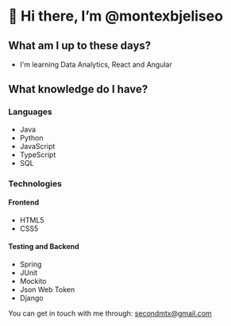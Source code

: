 # 👋 Hi there, I’m @montexbjeliseo
## What am I up to these days?
- I'm learning Data Analytics, React and Angular

## What knowledge do I have?
### Languages
- Java
- Python
- JavaScript
- TypeScript
- SQL
### Technologies
#### Frontend
- HTML5
- CSS5
#### Testing and Backend 
- Spring
- JUnit
- Mockito
- Json Web Token
- Django

You can get in touch with me through: secondmtx@gmail.com
<!--- Angular ---> 
<!---
- 👀 I’m interested in videos games, java development, web design!
- 🌱 I’m currently learning ruby on rails and springboot!
- 💞️ I’m looking to collaborate on [Maybe later]
- 📫 How to reach me: secondmtx@gmail.com

montexbjeliseo/montexbjeliseo is a ✨ special ✨ repository because its `README.md` (this file) appears on your GitHub profile.
You can click the Preview link to take a look at your changes.
--->
